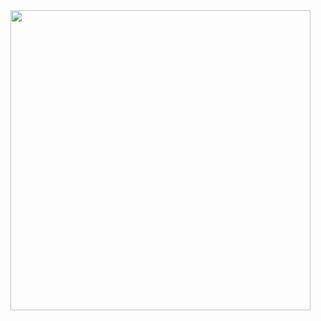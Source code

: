 <img src="https://github.com/user-attachments/assets/6770e272-b1f7-434a-958c-61b6c0d60ffe" width="480" />
